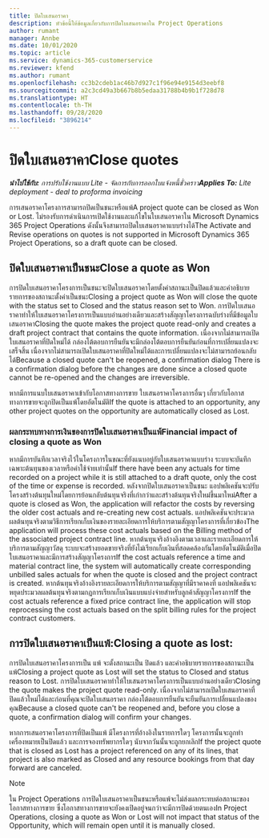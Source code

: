 ```yaml
---
title: ปิดใบเสนอราคา
description: หัวข้อนี้ให้ข้อมูลเกี่ยวกับการปิดใบเสนอราคาใน Project Operations
author: rumant
manager: Annbe
ms.date: 10/01/2020
ms.topic: article
ms.service: dynamics-365-customerservice
ms.reviewer: kfend
ms.author: rumant
ms.openlocfilehash: cc3b2cdeb1ac46b7d927c1f96e94e9154d3eebf8
ms.sourcegitcommit: a2c3cd49a3b667b8b5edaa31788b4b9b1f728d78
ms.translationtype: HT
ms.contentlocale: th-TH
ms.lasthandoff: 09/28/2020
ms.locfileid: "3896214"
---
```

# <a name="close-quotes"></a><span data-ttu-id="b7b04-103">ปิดใบเสนอราคา</span><span class="sxs-lookup"><span data-stu-id="b7b04-103">Close quotes</span></span> 

<span data-ttu-id="b7b04-104">_**นำไปใช้กับ:** การปรับใช้งานแบบ Lite - จัดการกับการออกใบแจ้งหนี้ชั่วคราว_</span><span class="sxs-lookup"><span data-stu-id="b7b04-104">_**Applies To:** Lite deployment - deal to proforma invoicing_</span></span>

<span data-ttu-id="b7b04-105">การเสนอราคาโครงการสามารถปิดเป็นชนะหรือแพ้</span><span class="sxs-lookup"><span data-stu-id="b7b04-105">A project quote can be closed as Won or Lost.</span></span> <span data-ttu-id="b7b04-106">ไม่รองรับการดำเนินการเปิดใช้งานและแก้ไขในใบเสนอราคาใน Microsoft Dynamics 365 Project Operations ดังนั้นจึงสามารถปิดใบเสนอราคาแบบร่างได้</span><span class="sxs-lookup"><span data-stu-id="b7b04-106">The Activate and Revise operations on quotes is not supported in Microsoft Dynamics 365 Project Operations, so a draft quote can be closed.</span></span>

## <a name="close-a-quote-as-won"></a><span data-ttu-id="b7b04-107">ปิดใบเสนอราคาเป็นชนะ</span><span class="sxs-lookup"><span data-stu-id="b7b04-107">Close a quote as Won</span></span>

<span data-ttu-id="b7b04-108">การปิดใบเสนอราคาโครงการเป็นชนะจะปิดใบเสนอราคาโดยตั้งค่าสถานะเป็นปิดแล้วและคำอธิบายรายการของสถานะตั้งค่าเป็นชนะ</span><span class="sxs-lookup"><span data-stu-id="b7b04-108">Closing a project quote as Won will close the quote with the status set to Closed and the status reason set to Won.</span></span> <span data-ttu-id="b7b04-109">การปิดใบเสนอราคาทำให้ใบเสนอราคาโครงการเป็นแบบอ่านอย่างเดียวและสร้างสัญญาโครงการฉบับร่างที่มีข้อมูลใบเสนอราคา</span><span class="sxs-lookup"><span data-stu-id="b7b04-109">Closing the quote makes the project quote read-only and creates a draft project contract that contains the quote information.</span></span> <span data-ttu-id="b7b04-110">เนื่องจากไม่สามารถเปิดใบเสนอราคาที่ปิดใหม่ได้ กล่องโต้ตอบการยืนยันจะมีกล่องโต้ตอบการยืนยันก่อนที่การเปลี่ยนแปลงจะเสร็จสิ้น เนื่องจากไม่สามารถเปิดใบเสนอราคาที่ปิดใหม่ได้และการเปลี่ยนแปลงจะไม่สามารถย้อนกลับได้</span><span class="sxs-lookup"><span data-stu-id="b7b04-110">Because a closed quote can't be reopened, a confirmation dialog There is a confirmation dialog before the changes are done since a closed quote cannot be re-opened and the changes are irreversible.</span></span>

<span data-ttu-id="b7b04-111">หากมีการแนบใบเสนอราคาเข้ากับโอกาสทางการขาย ใบเสนอราคาโครงการอื่นๆ เกี่ยวกับโอกาสทางการขายจะถูกปิดเป็นแพ้โดยอัตโนมัติ</span><span class="sxs-lookup"><span data-stu-id="b7b04-111">If the quote is attached to an opportunity, any other project quotes on the opportunity are automatically closed as Lost.</span></span>

### <a name="financial-impact-of-closing-a-quote-as-won"></a><span data-ttu-id="b7b04-112">ผลกระทบทางการเงินของการปิดใบเสนอราคาเป็นแพ้</span><span class="sxs-lookup"><span data-stu-id="b7b04-112">Financial impact of closing a quote as Won</span></span>

<span data-ttu-id="b7b04-113">หากมีการบันทึกเวลาจริงไว้ในโครงการในขณะที่ยังแนบอยู่กับใบเสนอราคาแบบร่าง ระบบจะบันทึกเฉพาะต้นทุนของเวลาหรือค่าใช้จ่ายเท่านั้น</span><span class="sxs-lookup"><span data-stu-id="b7b04-113">If there have been any actuals for time recorded on a project while it is still attached to a draft quote, only the cost of the time or expense is recorded.</span></span> <span data-ttu-id="b7b04-114">หลังจากปิดใบเสนอราคาเป็นชนะ แอปพลิเคชันจะปรับโครงสร้างต้นทุนใหม่โดยการย้อนกลับต้นทุนจริงที่เก่ากว่าและสร้างต้นทุนจริงใหม่ขึ้นมาใหม่</span><span class="sxs-lookup"><span data-stu-id="b7b04-114">After a quote is closed as Won, the application will refactor the costs by reversing the older cost actuals and re-creating new cost actuals.</span></span> <span data-ttu-id="b7b04-115">แอปพลิเคชันจะประมวลผลต้นทุนจริงตามวิธีการเรียกเก็บเงินของรายละเอียดการให้บริการตามสัญญาโครงการที่เกี่ยวข้อง</span><span class="sxs-lookup"><span data-stu-id="b7b04-115">The application will process these cost actuals based on the Billing method of the associated project contract line.</span></span> <span data-ttu-id="b7b04-116">หากต้นทุนจริงอ้างอิงตามเวลาและรายละเอียดการให้บริการตามสัญญาวัสดุ ระบบจะสร้างยอดขายจริงที่ยังไม่เรียกเก็บเงินที่สอดคล้องกันโดยอัตโนมัติเมื่อปิดใบเสนอราคาและมีการสร้างสัญญาโครงการ</span><span class="sxs-lookup"><span data-stu-id="b7b04-116">If the cost actuals reference a time and material contract line, the system will automatically create corresponding unbilled sales actuals for when the quote is closed and the project contract is created.</span></span> <span data-ttu-id="b7b04-117">หากต้นทุนจริงอ้างอิงรายละเอียดการให้บริการตามสัญญาที่มีราคาคงที่ แอปพลิเคชันจะหยุดประมวลผลต้นทุนจริงตามกฎการเรียกเก็บเงินแบบแบ่งจ่ายสำหรับลูกค้าสัญญาโครงการ</span><span class="sxs-lookup"><span data-stu-id="b7b04-117">If the cost actuals reference a fixed price contract line, the application will stop reprocessing the cost actuals based on the split billing rules for the project contract customers.</span></span>

## <a name="closing-a-quote-as-lost"></a><span data-ttu-id="b7b04-118">การปิดใบเสนอราคาเป็นแพ้:</span><span class="sxs-lookup"><span data-stu-id="b7b04-118">Closing a quote as lost:</span></span>

<span data-ttu-id="b7b04-119">การปิดใบเสนอราคาโครงการเป็น แพ้ จะตั้งสถานะเป็น ปิดแล้ว และคำอธิบายรายการของสถานะเป็นแพ้</span><span class="sxs-lookup"><span data-stu-id="b7b04-119">Closing a project quote as Lost will set the status to Closed and status reason to Lost.</span></span> <span data-ttu-id="b7b04-120">การปิดใบเสนอราคาทำให้ใบเสนอราคาโครงการเป็นแบบอ่านอย่างเดียว</span><span class="sxs-lookup"><span data-stu-id="b7b04-120">Closing the quote makes the project quote read-only.</span></span> <span data-ttu-id="b7b04-121">เนื่องจากไม่สามารถเปิดใบเสนอราคาที่ปิดแล้วใหม่ได้และก่อนที่คุณจะปิดใบเสนอราคา กล่องโต้ตอบการยืนยันจะยืนยันการเปลี่ยนแปลงของคุณ</span><span class="sxs-lookup"><span data-stu-id="b7b04-121">Because a closed quote can't be reopened and, before you close a quote, a confirmation dialog will confirm your changes.</span></span>

<span data-ttu-id="b7b04-122">หากการเสนอราคาโครงการที่ปิดเป็นแพ้ มีโครงการที่อ้างอิงในรายการใดๆ โครงการนั้นจะถูกทำเครื่องหมายเป็นปิดแล้ว และการจองทรัพยากรใดๆ นับจากวันนั้นจะถูกยกเลิก</span><span class="sxs-lookup"><span data-stu-id="b7b04-122">If the project quote that is closed as Lost has a project referenced on any of its lines, that project is also marked as Closed and any resource bookings from that day forward are canceled.</span></span>

> [!NOTE]
> <span data-ttu-id="b7b04-123">ใน Project Operations การปิดใบเสนอราคาเป็นชนะหรือแพ้จะไม่ส่งผลกระทบต่อสถานะของโอกาสทางการขาย ซึ่งโอกาสทางการขายจะยังคงเปิดอยู่จนกว่าจะมีการปิดด้วยตนเอง</span><span class="sxs-lookup"><span data-stu-id="b7b04-123">In Project Operations, closing a quote as Won or Lost will not impact that status of the Opportunity, which will remain open until it is manually closed.</span></span>
